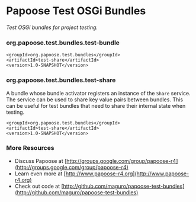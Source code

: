 Papoose Test OSGi Bundles
=====
<em>Test OSGi bundles for project testing.</em>

### org.papoose.test.bundles.test-bundle ###

    <groupId>org.papoose.test.bundles</groupId>
    <artifactId>test-share</artifactId>
    <version>1.0-SNAPSHOT</version>

### org.papoose.test.bundles.test-share ###

A bundle whose bundle activator registers an instance of the `Share` service.  
The service can be used to share key value pairs between bundles.  This can
be useful for test bundles that need to share their internal state when
testing.

    <groupId>org.papoose.test.bundles</groupId>
    <artifactId>test-share</artifactId>
    <version>1.0-SNAPSHOT</version>

### More Resources ###

*  Discuss Papoose at [http://groups.google.com/group/papoose-r4](http://groups.google.com/group/papoose-r4)
*  Learn even more at [http://www.papoose-r4.org](http://www.papoose-r4.org)
*  Check out code at [http://github.com/maguro/papoose-test-bundles](http://github.com/maguro/papoose-test-bundles)
